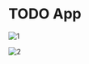 # TODO App
![1](https://user-images.githubusercontent.com/37091640/134044940-56cbb735-36d5-4efa-97ee-c122eb46e6c9.png)

![2](https://user-images.githubusercontent.com/37091640/134044949-1d8cd4f6-983e-4d1b-8af8-de52c42346db.png)
